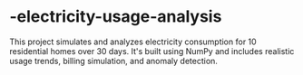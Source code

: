 # -electricity-usage-analysis
This project simulates and analyzes electricity consumption for 10 residential homes over 30 days. It's built using NumPy and includes realistic usage trends, billing simulation, and anomaly detection.
